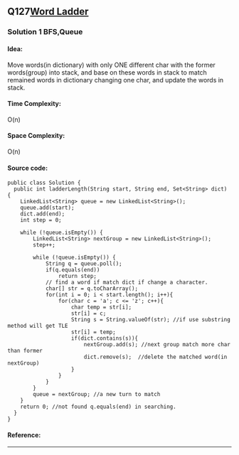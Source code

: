 ## Q127[Word Ladder](https://leetcode.com/problems/word-ladder/) 

### Solution 1 BFS,Queue
#### Idea:
Move words(in dictionary) with only ONE different char with the former words(group) into stack, and base on these words
in stack to match remained words in dictionary changing one char, and update the words in stack. 
#### Time Complexity: 
O(n)
#### Space Complexity:
O(n)
#### Source code:
```
public class Solution {
  public int ladderLength(String start, String end, Set<String> dict) {
    LinkedList<String> queue = new LinkedList<String>();
    queue.add(start);
    dict.add(end);
    int step = 0;

    while (!queue.isEmpty()) {
        LinkedList<String> nextGroup = new LinkedList<String>();
        step++; 
        
        while (!queue.isEmpty()) {
            String q = queue.poll();
            if(q.equals(end))
                return step;
            // find a word if match dict if change a character.
            char[] str = q.toCharArray();
            for(int i = 0; i < start.length(); i++){
                for(char c = 'a'; c <= 'z'; c++){
                    char temp = str[i];
                    str[i] = c;
                    String s = String.valueOf(str); //if use substring method will get TLE
                    str[i] = temp;
                    if(dict.contains(s)){
                        nextGroup.add(s); //next group match more char than former
                        dict.remove(s);  //delete the matched word(in nextGroup)
                    }
                }
            }
        }
        queue = nextGroup; //a new turn to match
    }
    return 0; //not found q.equals(end) in searching.
  }
}
```
#### Reference:
---

